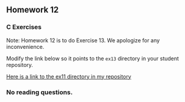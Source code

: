## Homework 12

### C Exercises

Note: Homework 12 is to do Exercise 13.  We apologize for any inconvenience.

Modify the link below so it points to the `ex13` directory in your
student repository.

[Here is a link to the ex11 directory in my repository](https://github.com/kzhang8850/ExercisesInC/tree/master/exercises/ex13)


### No reading questions.
